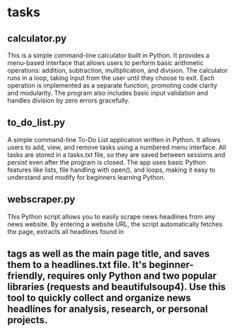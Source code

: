 # tasks

## calculator.py

This is a simple command-line calculator built in Python. It provides a menu-based interface that allows users to perform basic arithmetic operations: addition, subtraction, multiplication, and division. The calculator runs in a loop, taking input from the user until they choose to exit. Each operation is implemented as a separate function, promoting code clarity and modularity. The program also includes basic input validation and handles division by zero errors gracefully.

## to_do_list.py

A simple command-line To-Do List application written in Python. It allows users to add, view, and remove tasks using a numbered menu interface. All tasks are stored in a tasks.txt file, so they are saved between sessions and persist even after the program is closed. The app uses basic Python features like lists, file handling with open(), and loops, making it easy to understand and modify for beginners learning Python.

## webscraper.py

This Python script allows you to easily scrape news headlines from any news website. By entering a website URL, the script automatically fetches the page, extracts all headlines found in <h2> tags as well as the main page title, and saves them to a headlines.txt file. It's beginner-friendly, requires only Python and two popular libraries (requests and beautifulsoup4). Use this tool to quickly collect and organize news headlines for analysis, research, or personal projects.